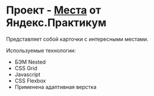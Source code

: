 # Проект - [Места]( https://lusishoes.github.io/mesto/) от Яндекс.Практикум
Представляет собой карточки с интересными местами. 

Используемые технологии:
+ БЭМ Nested
+ CSS Grid
+ Javascript
+ CSS Flexbox
+ Применена адаптивная верстка 
